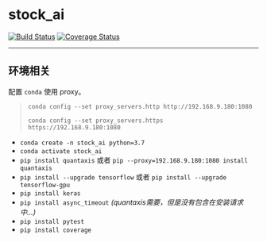 # stock_ai

[![Build Status](https://travis-ci.com/GuQiangJS/stock_ai.svg?branch=master)](https://travis-ci.com/GuQiangJS/stock_ai)
[![Coverage Status](https://coveralls.io/repos/github/GuQiangJS/stock_ai/badge.svg?branch=master)](https://coveralls.io/github/GuQiangJS/stock_ai?branch=master)

---

## 环境相关

配置 `conda` 使用 proxy。
> `conda config --set proxy_servers.http http://192.168.9.180:1080`
> 
> `conda config --set proxy_servers.https https://192.168.9.180:1080`

* `conda create -n stock_ai python=3.7`
* `conda activate stock_ai`
* `pip install quantaxis` 或者 `pip --proxy=192.168.9.180:1080 install quantaxis`
* `pip install --upgrade tensorflow` 或者 `pip install --upgrade tensorflow-gpu`
* `pip install keras`
* `pip install async_timeout` *(quantaxis需要，但是没有包含在安装请求中...)*
* `pip install pytest`
* `pip install coverage`